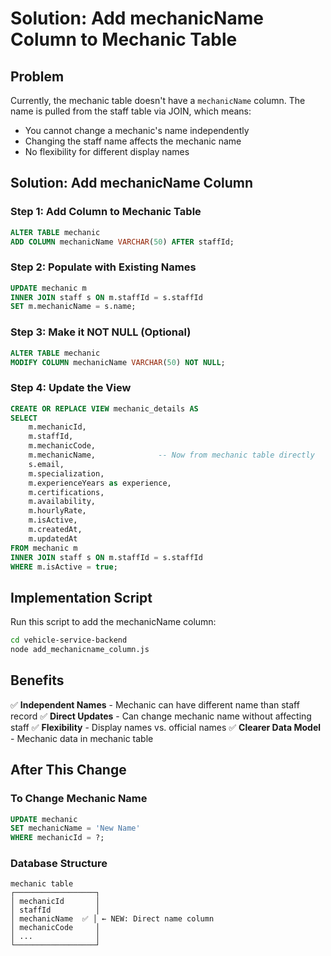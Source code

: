 # Solution: Add mechanicName Column to Mechanic Table

## Problem

Currently, the mechanic table doesn't have a `mechanicName` column. The name is pulled from the staff table via JOIN, which means:

- You cannot change a mechanic's name independently
- Changing the staff name affects the mechanic name
- No flexibility for different display names

## Solution: Add mechanicName Column

### Step 1: Add Column to Mechanic Table

```sql
ALTER TABLE mechanic
ADD COLUMN mechanicName VARCHAR(50) AFTER staffId;
```

### Step 2: Populate with Existing Names

```sql
UPDATE mechanic m
INNER JOIN staff s ON m.staffId = s.staffId
SET m.mechanicName = s.name;
```

### Step 3: Make it NOT NULL (Optional)

```sql
ALTER TABLE mechanic
MODIFY COLUMN mechanicName VARCHAR(50) NOT NULL;
```

### Step 4: Update the View

```sql
CREATE OR REPLACE VIEW mechanic_details AS
SELECT
    m.mechanicId,
    m.staffId,
    m.mechanicCode,
    m.mechanicName,              -- Now from mechanic table directly
    s.email,
    m.specialization,
    m.experienceYears as experience,
    m.certifications,
    m.availability,
    m.hourlyRate,
    m.isActive,
    m.createdAt,
    m.updatedAt
FROM mechanic m
INNER JOIN staff s ON m.staffId = s.staffId
WHERE m.isActive = true;
```

## Implementation Script

Run this script to add the mechanicName column:

```bash
cd vehicle-service-backend
node add_mechanicname_column.js
```

## Benefits

✅ **Independent Names** - Mechanic can have different name than staff record
✅ **Direct Updates** - Can change mechanic name without affecting staff
✅ **Flexibility** - Display names vs. official names
✅ **Clearer Data Model** - Mechanic data in mechanic table

## After This Change

### To Change Mechanic Name

```sql
UPDATE mechanic
SET mechanicName = 'New Name'
WHERE mechanicId = ?;
```

### Database Structure

```
mechanic table
┌──────────────────┐
│ mechanicId       │
│ staffId          │
│ mechanicName  ✅ │ ← NEW: Direct name column
│ mechanicCode     │
│ ...              │
└──────────────────┘
```
